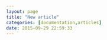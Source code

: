 ```yaml
---
layout: page
title: "New article"
categories: [documentation,articles]
date: 2015-09-29 22:59:33
---
```


